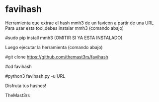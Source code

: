 # favihash
Herramienta que extrae el hash mmh3 de un favicon a partir de una URL
Para usar esta tool,debes instalar mmh3 (comando abajo)

#sudo pip install mmh3 (OMITIR SI YA ESTA INSTALADO)

Luego ejecutar la herramienta (comando abajo)

#git clone https://github.com/themast3rs/favihash

#cd favihash

#python3 favihash.py -u URL

Disfruta tus hashes! 

TheMast3rs
